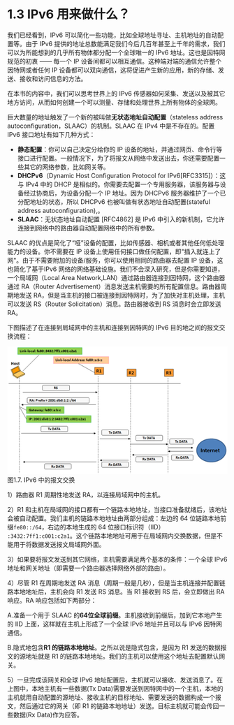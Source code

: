 # 1.3 IPv6 用来做什么？

我们已经看到，IPv6 可以简化一些功能，比如全球地址寻址、主机地址的自动配置等。由于 IPv6 提供的地址总数能满足我们今后几百年甚至上千年的需求，我们可以为所能想到的几乎所有物体都分配一个全球唯一的 IPv6 地址。这也是因特网规范的初衷 —— 每一个 IP 设备间都可以相互通信。这种端对端的通信允许整个因特网或者任何 IP 设备都可以双向通信，这将促进产生新的应用，新的存储、发送、接收和访问信息的方法。

在本书的内容中，我们可以思考世界上的 IPv6 传感器如何采集、发送以及被其它地方访问，从而如何创建一个可以测量、存储和处理世界上所有物体的全球网。

巨大数量的地址触发了一个新的被叫做**无状态地址自动配置**（stateless address autoconfiguration，SLAAC）的机制。SLAAC 在 IPv4 中是不存在的。配置 IPv6 接口地址有如下几种方式：

* **静态配置**：你可以自己决定分给你的 IP 设备的地址，并通过网页、命令行等接口进行配置。一般情况下，为了将报文从网络中发送出去，你还需要配置一些其它的网络参数，比如网关等。
* **DHCPv6**（Dynamic Host Configuration Protocol for IPv6\[RFC3315\]）：这与 IPv4 中的 DHCP 是相似的。你需要去配置一个专用服务器，该服务器与设备经过协商后，为设备分配一个 IP 地址。因为 DHCPv6 服务器维护了一个已分配地址的状态，所以 DHCPv6 也被叫做有状态地址自动配置\(stateful address autoconfiguration\),。
* **SLAAC**：无状态地址自动配置 \[RFC4862\] 是 IPv6 中引入的新机制，它允许连接到网络中的路由器自动配置网络中的所有参数。

SLAAC 的优点是简化了“哑”设备的配置，比如传感器、相机或者其他任何低处理能力的设备。你不需要在 IP 设备上使用任何接口做任何配置，即"插入就连上了网"。由于不需要附加的设备/服务，你可以使用相同的路由器去配置 IP 设备，这也简化了基于IPv6 网络的网络基础设施。我们不会深入研究，但是你需要知道，一个局域网（Local Area Network,LAN）通过路由器连接到因特网，这个路由器通过 RA（Router Advertisement）消息发送主机需要的所有配置信息。路由器周期地发送 RA，但是当主机的接口被连接到因特网时，为了加快对主机处理，主机可以发送 RS（Router Solicitation）消息。路由器接收到 RS 消息时会立即发送 RA。

下图描述了在连接到局域网中的主机和连接到因特网的 IPv6 目的地之间的报文交换流程：

![](../.gitbook/assets/image005%20%281%29.png)图1.7. IPv6 中的报文交换

1）路由器 R1 周期性地发送 RA，以连接局域网中的主机。

2）R1 和主机在局域网的接口都有一个链路本地地址，当接口准备就绪后，该地址会被自动配置。我们主机的链路本地地址由两部分组成：左边的 64 位链路本地前缀`fe80::/64`，右边的本地生成的 64 位接口标识符（IID） `:3432:7ff1:c001:c2a1`。这个链路本地地址可用于在局域网内交换数据，但是不能用于将数据发送报文局域网外面。

3）如果要将报文发送到其它网络，主机需要满足两个基本的条件：一个全球 IPv6 地址和网关地址（即需要一个路由器选择网络外部的路由）。

4）尽管 R1 在周期地发送 RA 消息（周期一般是几秒），但是当主机连接并配置链路本地地址后，主机会向 R1 发送 RS 消息。当 R1 接收到 RS 后，会立即做出 RA 响应。RA 响应包括如下两部分：

A.准备一个用于 SLAAC 的**64位全球前缀**。主机接收到前缀后，加到它本地产生的 IID 上面，这样就在主机上形成了一个全球 IPv6 地址并且可以与 IPv6 因特网通信。

B.隐式地包含**R1 的链路本地地址**。之所以说是隐式包含，是因为 R1 发送的数据报文的源地址就是 R1 的链路本地地址。我们的主机可以使用这个地址去配置默认网关。

5）一旦完成该网关和全球 IPv6 地址配置后，主机就可以接收、发送消息了。在上图中，本地主机有一些数据\(Tx Data\)需要发送到因特网中的一个主机，本地的主机就用自动配置的源地址、接收主机的目标地址、需要发送的数据构成一个报文，然后通过它的网关（即 R1 的链路本地地址）发送。目标主机就可能会传回一些数据\(Rx Data\)作为应答。


